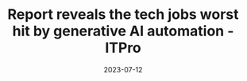 ---
category:
- .nan
date: 2023-07-12
keyword_suggestion: ubuntu install docker
post_inspiration: https://www.itpro.com/technology/artificial-intelligence/report-reveals-the-tech-jobs-worst-hit-by-generative-ai-automation
silot_terms: digital automation
title: Report reveals the tech jobs worst hit by generative AI <b>automation</b> -
  ITPro
---